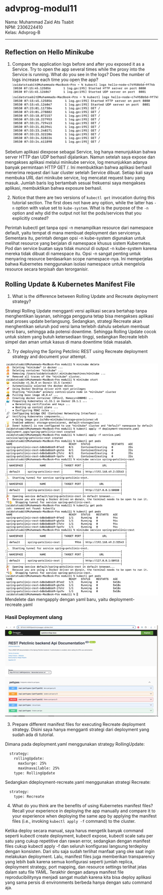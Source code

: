 # advprog-modul11

Nama: Muhammad Zaid Ats Tsabit <br>
NPM: 2306224410 <br>
Kelas: Advprog-B
<hr>

## Reflection on Hello Minikube

1. Compare the application logs before and after you exposed it as a Service. Try to open the app several times while the proxy into the Service is running. What do you see in the logs? Does the number of logs increase each time you open the app?
![log1](/image/log1.jpeg)
![log2](/image/log2.jpeg)

Sebelum aplikasi diexpose sebagai Service, log hanya menunjukkan bahwa server HTTP dan UDP berhasil dijalankan. Namun setelah saya expose dan mengakses aplikasi melalui minikube service, log menunjukkan adanya banyak permintaan HTTP GET /. Ini membuktikan bahwa aplikasi berhasil menerima request dari luar cluster setelah Service dibuat. Setiap kali saya membuka URL dari minikube service, log mencatat request baru yang masuk. Jumlah baris log bertambah sesuai frekuensi saya mengakses aplikasi, membuktikan bahwa exposure berhasil.

2. Notice that there are two versions of `kubectl get` invocation during this tutorial section. The first does not have any option, while the latter has `-n` option with value set to
`kube-system`. What is the purpose of the `-n` option and why did the output not list the pods/services that you explicitly created?

Perintah kubectl get tanpa opsi -n menampilkan resource dari namespace default, yaitu tempat di mana membuat deployment dan servicenya. Sementara itu, perintah dengan opsi -n kube-system digunakan untuk melihat resource yang berjalan di namespace khusus sistem Kubernetes. Pod dan service buatan saya tidak muncul di output -n kube-system karena mereka tidak dibuat di namespace itu. Opsi -n sangat penting untuk menyaring resource berdasarkan scope namespace-nya. Ini memperjelas bahwa Kubernetes menggunakan isolasi namespace untuk mengelola resource secara terpisah dan terorganisir.


## Rolling Update & Kubernetes Manifest File

1. What is the difference between Rolling Update and Recreate deployment strategy?

Strategi Rolling Update mengganti versi aplikasi secara bertahap tanpa menghentikan layanan, sehingga pengguna tetap bisa mengakses aplikasi saat proses update berlangsung. Sedangkan, strategi Recreate akan menghentikan seluruh pod versi lama terlebih dahulu sebelum membuat versi baru, sehingga ada potensi downtime. Sehingga Rolling Update cocok untuk sistem yang butuh ketersediaan tinggi, sedangkan Recreate lebih simpel dan aman untuk kasus di mana downtime tidak masalah.

2. Try deploying the Spring Petclinic REST using Recreate deployment strategy and document
your attempt.

![step-recreate](/image/step-recreate.jpeg)
Mendelete dan mengapply dengan yaml baru, yaitu deployment-recreate.yaml

### Hasil Deployment ulang
![output](/image/output.jpeg)

3. Prepare different manifest files for executing Recreate deployment strategy.
Disini saya hanya mengganti strategi dari deployment yang sudah ada di tutorial. 

Dimana pada deployment.yaml menggunakan strategy RollingUpdate:
```
  strategy:
    rollingUpdate:
      maxSurge: 25%
      maxUnavailable: 25%
    type: RollingUpdate
```

Sedangkan ddeployment-recreate.yaml menggunakan strategi Recreate:
```
  strategy:
    type: Recreate
```

4. What do you think are the benefits of using Kubernetes manifest files? Recall your experience in deploying the app manually and compare it to your experience when deploying the same app by applying the manifest files (i.e., invoking `kubectl apply -f` command) to the cluster.

Ketika deploy secara manual, saya harus mengetik banyak command seperti kubectl create deployment, kubectl expose, kubectl scale satu per satu yang cukup repetitive dan rawan error, sedangkan dengan manifest files cukup kubectl apply -f dan seluruh konfigurasi langsung terdeploy dengan konsisten. Dari situ saja sudah terlihat manfaat yang oke saat ingin melakukan deployment. Lalu, manifest files juga memberikan transparency yang lebih baik karena semua konfigurasi seperti jumlah replica, deployment strategy, port mapping, dan resource settings terlihat jelas dalam satu file YAML. Terakhir dengan adanya manifest file reproducibilitynya menjadi sangat mudah karena kita bisa deploy aplikasi yang sama persis di environments berbeda hanya dengan satu command aja.